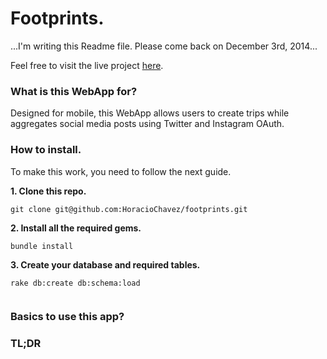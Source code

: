 # Footprints.

...I'm writing this Readme file.
Please come back on December 3rd, 2014...

Feel free to visit the live project [here](http://h6c5.com/footprints).

### What is this WebApp for?

Designed for mobile, this WebApp allows users to create trips while aggregates social media posts using Twitter and Instagram OAuth.


  
### How to install.  

To make this work, you need to follow the next guide.

**1. Clone this repo.**

```
git clone git@github.com:HoracioChavez/footprints.git
```

**2. Install all the required gems.**

```
bundle install
```

**3. Create your database and required tables.**

```
rake db:create db:schema:load
```
```
```




### Basics to use this app?

### TL;DR

